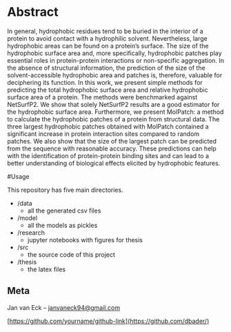 # Abstract

In general, hydrophobic residues tend to be buried in the interior of a protein to avoid contact with a hydrophilic solvent. Nevertheless, large hydrophobic areas can be found on a protein’s surface. The size of the hydrophobic surface area and, more specifically, hydrophobic patches play essential roles in protein-protein interactions or non-specific aggregation. In the absence of structural information, the prediction of the size of the solvent-accessible hydrophobic area and patches is, therefore, valuable for deciphering its function. In this work, we present simple methods for predicting the total hydrophobic surface area and relative hydrophobic surface area of a protein. The methods were benchmarked against NetSurfP2. We show that solely NetSurfP2 results are a good estimator for the hydrophobic surface area. Furthermore, we present MolPatch: a method to calculate the hydrophobic patches of a protein from structural data. The three largest hydrophobic patches obtained with MolPatch contained a significant increase in protein interaction sites compared to random patches. We also show that the size of the largest patch can be predicted from the sequence with reasonable accuracy. These predictions can help with the identification of protein-protein binding sites and can lead to a better understanding of biological effects elicited by hydrophobic features.

#Usage

This repository has five main directories.

* /data
  * all the generated csv files
* /model
  * all the models as pickles
* /research
  * jupyter notebooks with figures for thesis
* /src
  * the source code of this project
* /thesis
  * the latex files
  
## Meta

Jan van Eck – janvaneck94@gmail.com

[https://github.com/yourname/github-link](https://github.com/dbader/)
